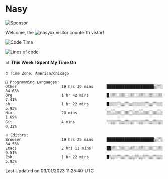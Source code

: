 # Nasy

<!--
<p align="center">
<img height="200" src="https://github-readme-stats.vercel.app/api?username=nasyxx&count_private=true&show_icons=true&theme=dracula&include_all_commits=true"/>
<img height="200" src="https://github-readme-stats.vercel.app/api/top-langs/?username=nasyxx&theme=dracula&hide=html,jupyter+notebook&count_private=true&show_icons=true"/>
</p>

  
----------------
-->

![Sponsor](https://img.shields.io/static/v1.svg?label=Sponsor&message=%E2%9D%A4&logo=GitHub&style=flat&color=pink)
 
Welcome, the ![nasyxx visitor counter](https://count.getloli.com/get/@nasyxx?theme=rule34)th vistor!
 
<!--START_SECTION:waka-->
![Code Time](http://img.shields.io/badge/Code%20Time-3%2C007%20hrs%2027%20mins-blue)

![Lines of code](https://img.shields.io/badge/From%20Hello%20World%20I%27ve%20Written-5%20Million%20lines%20of%20code-blue)

📊 **This Week I Spent My Time On** 

```text
⌚︎ Time Zone: America/Chicago

💬 Programming Languages: 
Other                    19 hrs 30 mins      █████████████████████░░░░   84.63% 
Org                      1 hr 42 mins        █░░░░░░░░░░░░░░░░░░░░░░░░   7.41% 
sh                       1 hr 22 mins        █░░░░░░░░░░░░░░░░░░░░░░░░   5.93% 
Nix                      23 mins             ░░░░░░░░░░░░░░░░░░░░░░░░░   1.69% 
Git                      4 mins              ░░░░░░░░░░░░░░░░░░░░░░░░░   0.32%

🔥 Editors: 
Browser                  19 hrs 29 mins      █████████████████████░░░░   84.56% 
Emacs                    2 hrs 11 mins       ██░░░░░░░░░░░░░░░░░░░░░░░   9.51% 
Zsh                      1 hr 22 mins        █░░░░░░░░░░░░░░░░░░░░░░░░   5.93%

```


 Last Updated on 03/01/2023 11:25:40 UTC
<!--END_SECTION:waka-->

<!-- ![visitors](https://visitor-badge.laobi.icu/badge?page_id=nasyxx.nasyxx) -->
